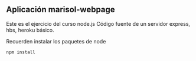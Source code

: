 ## Aplicación marisol-webpage

Este es el ejercicio del curso node.js
Código fuente de un servidor express, hbs, heroku básico.

Recuerden instalar los paquetes de node 

```
npm install
```



